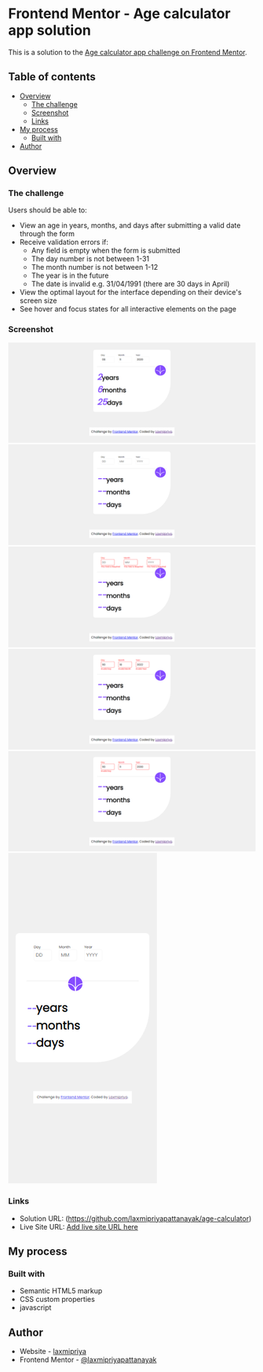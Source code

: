 # Frontend Mentor - Age calculator app solution

This is a solution to the [Age calculator app challenge on Frontend Mentor](https://www.frontendmentor.io/challenges/age-calculator-app-dF9DFFpj-Q). 

## Table of contents

- [Overview](#overview)
  - [The challenge](#the-challenge)
  - [Screenshot](#screenshot)
  - [Links](#links)
- [My process](#my-process)
  - [Built with](#built-with)
- [Author](#author)


## Overview

### The challenge

Users should be able to:

- View an age in years, months, and days after submitting a valid date through the form
- Receive validation errors if:
  - Any field is empty when the form is submitted
  - The day number is not between 1-31
  - The month number is not between 1-12
  - The year is in the future
  - The date is invalid e.g. 31/04/1991 (there are 30 days in April)
- View the optimal layout for the interface depending on their device's screen size
- See hover and focus states for all interactive elements on the page


### Screenshot

![](./screenshot/desktop-completed.png)
![](./screenshot/desktop-design.png)
![](./screenshot/desktop-error-empty.png)
![](./screenshot/desktop-error-invalid.png)
![](./screenshot/desktop-error-whole-form.png)
![](./screenshot/mobile-view.png)


### Links

- Solution URL: (https://github.com/laxmipriyapattanayak/age-calculator)
- Live Site URL: [Add live site URL here](https://your-live-site-url.com)

## My process

### Built with

- Semantic HTML5 markup
- CSS custom properties
- javascript


## Author

- Website - [laxmipriya](https://github.com/laxmipriyapattanayak/age-calculator)
- Frontend Mentor - [@laxmipriyapattanayak](https://www.frontendmentor.io/profile/laxmipriyapattanayak)

